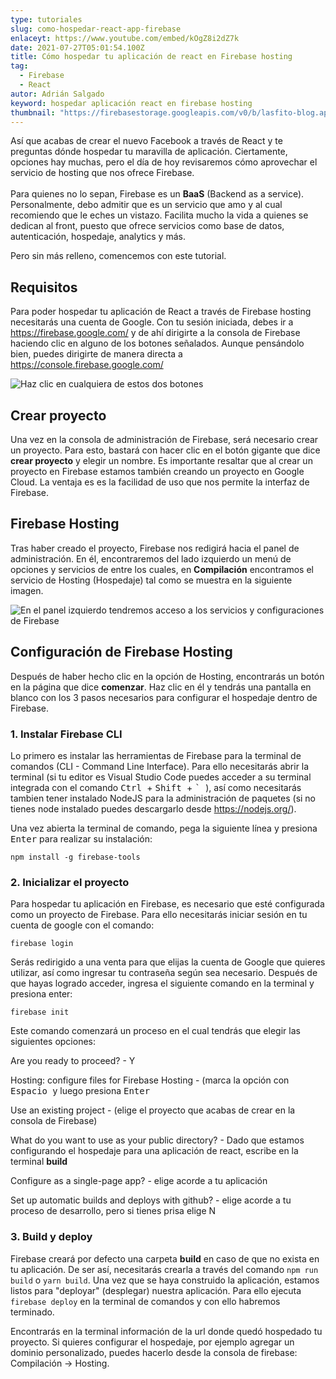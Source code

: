 ```yaml
---
type: tutoriales
slug: como-hospedar-react-app-firebase
enlaceyt: https://www.youtube.com/embed/kOgZ8i2dZ7k
date: 2021-07-27T05:01:54.100Z
title: Cómo hospedar tu aplicación de react en Firebase hosting
tag:
  - Firebase
  - React
autor: Adrián Salgado
keyword: hospedar aplicación react en firebase hosting
thumbnail: "https://firebasestorage.googleapis.com/v0/b/lasfito-blog.appspot.com/o/thumbnail.png?alt=media&token=31379eb4-e89a-4be2-8568-b4b3892c0c5c"
---
```


Así que acabas de crear el nuevo Facebook a través de React y te preguntas dónde hospedar tu maravilla de aplicación. Ciertamente, opciones hay muchas, pero el día de hoy revisaremos cómo aprovechar el servicio de hosting que nos ofrece Firebase. \
\
Para quienes no lo sepan, Firebase es un **BaaS** (Backend as a service). Personalmente, debo admitir que es un servicio que amo y al cual recomiendo que le eches un vistazo. Facilita mucho la vida a quienes se dedican al front, puesto que ofrece servicios como base de datos, autenticación, hospedaje, analytics y más.

Pero sin más relleno, comencemos con este tutorial.

## Requisitos

Para poder hospedar tu aplicación de React a través de Firebase hosting necesitarás una cuenta de Google. Con tu sesión iniciada, debes ir a <https://firebase.google.com/> y de ahí dirigirte a la consola de Firebase haciendo clic en alguno de los botones señalados. Aunque pensándolo bien, puedes dirigirte de manera directa a <https://console.firebase.google.com/>

![](/assets/inicio-firebase.png "Haz clic en cualquiera de estos dos botones")

## Crear proyecto

Una vez en la consola de administración de Firebase, será necesario crear un proyecto. Para esto, bastará con hacer clic en el botón gigante que dice **crear proyecto** y elegir un nombre. Es importante resaltar que al crear un proyecto en Firebase estamos también creando un proyecto en Google Cloud. La ventaja es es la facilidad de uso que nos permite la interfaz de Firebase.

## Firebase Hosting

Tras haber creado el proyecto, Firebase nos redigirá hacia el panel de administración. En él, encontraremos del lado izquierdo un menú de opciones y servicios de entre los cuales, en **Compilación** encontramos el servicio de Hosting (Hospedaje) tal como se muestra en la siguiente imagen.

![](/assets/panel-hosting-firebase.png "En el panel izquierdo tendremos acceso a los servicios y configuraciones de Firebase")

## Configuración de Firebase Hosting

Después de haber hecho clic en la opción de Hosting, encontrarás un botón en la página que dice **comenzar**. Haz clic en él y tendrás una pantalla en blanco con los 3 pasos necesarios para configurar el hospedaje dentro de Firebase.

### 1. Instalar Firebase CLI

Lo primero es instalar las herramientas de Firebase para la terminal de comandos (CLI - Command Line Interface). Para ello necesitarás abrir la terminal (si tu editor es Visual Studio Code puedes acceder a su terminal integrada con el comando <kbd> Ctrl </kbd> + <kbd> Shift </kbd> + <kbd> ` </kbd>), así como necesitarás tambien tener instalado NodeJS para la administración de paquetes (si no tienes node instalado puedes descargarlo desde <https://nodejs.org/>).

Una vez abierta la terminal de comando, pega la siguiente línea y presiona <kbd>Enter</kbd> para realizar su instalación:

`npm install -g firebase-tools`

### 2. Inicializar el proyecto

Para hospedar tu aplicación en Firebase, es necesario que esté configurada como un proyecto de Firebase. Para ello necesitarás iniciar sesión en tu cuenta de google con el comando:

`firebase login`

Serás redirigido a una venta para que elijas la cuenta de Google que quieres utilizar, así como ingresar tu contraseña según sea necesario. Después de que hayas logrado acceder, ingresa el siguiente comando en la terminal y presiona enter:

`firebase init`

Este comando comenzará un proceso en el cual tendrás que elegir las siguientes opciones:

Are you ready to proceed? - Y

Hosting: configure files for Firebase Hosting - (marca la opción con <kbd> Espacio </kbd> y luego presiona <kbd> Enter </kbd>

Use an existing project - (elige el proyecto que acabas de crear en la consola de Firebase)

What do you want to use as your public directory? - Dado que estamos configurando el hospedaje para una aplicación de react, escribe en la terminal **build**

Configure as a single-page app? - elige acorde a tu aplicación

Set up automatic builds and deploys with github? - elige acorde a tu proceso de desarrollo, pero si tienes prisa elige N

### 3. Build y deploy

Firebase creará por defecto una carpeta **build** en caso de que no exista en tu aplicación. De ser así, necesitarás crearla a través del comando `npm run build` o `yarn build`. Una vez que se haya construido la aplicación, estamos listos para "deployar" (desplegar) nuestra aplicación. Para ello ejecuta `firebase deploy` en la terminal de comandos y con ello habremos terminado.

Encontrarás en la terminal información de la url donde quedó hospedado tu proyecto. Si quieres configurar el hospedaje, por ejemplo agregar un dominio personalizado, puedes hacerlo desde la consola de firebase: Compilación -> Hosting.
